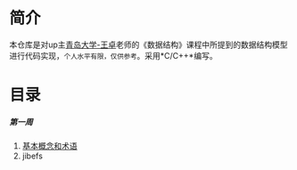 # 简介
本仓库是对up主[青岛大学-王卓](https://space.bilibili.com/40323036)老师的《数据结构》课程中所提到的数据结构模型进行代码实现，`个人水平有限，仅供参考`。采用*C/C++*编写。
# 目录
##### 第一周
1. [基本概念和术语](ttps://www.bilibili.com/video/av30868087)
2. <font src="ttps://www.bilibili.com/video/av30868087">jibefs</font>
### 
